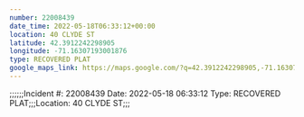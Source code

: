 ```yaml
---
number: 22008439
date_time: 2022-05-18T06:33:12+00:00
location: 40 CLYDE ST
latitude: 42.3912242298905
longitude: -71.16307193001876
type: RECOVERED PLAT
google_maps_link: https://maps.google.com/?q=42.3912242298905,-71.16307193001876
---
```


;;;;;;Incident #: 22008439   Date: 2022-05-18 06:33:12   Type: RECOVERED PLAT;;;Location: 40 CLYDE ST;;;
